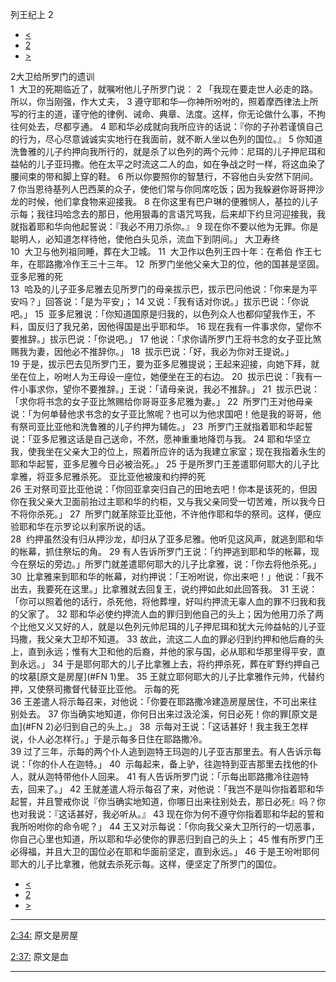 ﻿





 列王纪上 2




* [<](bible/1KI01.md)
* [2](bible/1KI.md)
* [>](bible/1KI03.md)



 
2大卫给所罗门的遗训  
1  大卫的死期临近了，就嘱咐他儿子所罗门说： 
2 「我现在要走世人必走的路。所以，你当刚强，作大丈夫， 
3 遵守耶和华—你神所吩咐的，照着摩西律法上所写的行主的道，谨守他的律例、诫命、典章、法度。这样，你无论做什么事，不拘往何处去，尽都亨通。 
4 耶和华必成就向我所应许的话说：『你的子孙若谨慎自己的行为，尽心尽意诚诚实实地行在我面前，就不断人坐以色列的国位。』 
5 你知道洗鲁雅的儿子约押向我所行的，就是杀了以色列的两个元帅：尼珥的儿子押尼珥和益帖的儿子亚玛撒。他在太平之时流这二人的血，如在争战之时一样，将这血染了腰间束的带和脚上穿的鞋。 
6 所以你要照你的智慧行，不容他白头安然下阴间。 
7 你当恩待基列人巴西莱的众子，使他们常与你同席吃饭；因为我躲避你哥哥押沙龙的时候，他们拿食物来迎接我。 
8 在你这里有巴户琳的便雅悯人，基拉的儿子示每；我往玛哈念去的那日，他用狠毒的言语咒骂我，后来却下约旦河迎接我，我就指着耶和华向他起誓说：『我必不用刀杀你。』 
9 现在你不要以他为无罪。你是聪明人，必知道怎样待他，使他白头见杀，流血下到阴间。」 大卫寿终  
10  大卫与他列祖同睡，葬在大卫城。 
11  大卫作以色列王四十年：在希伯 作王七年，在耶路撒冷作王三十三年。 
12  所罗门坐他父亲大卫的位，他的国甚是坚固。 亚多尼雅的死  
13  哈及的儿子亚多尼雅去见所罗门的母亲拔示巴，拔示巴问他说：「你来是为平安吗？」回答说：「是为平安」； 
14 又说：「我有话对你说。」拔示巴说：「你说吧。」 
15  亚多尼雅说：「你知道国原是归我的，以色列众人也都仰望我作王，不料，国反归了我兄弟，因他得国是出乎耶和华。 
16 现在我有一件事求你，望你不要推辞。」拔示巴说：「你说吧。」 
17 他说：「求你请所罗门王将书念的女子亚比煞赐我为妻，因他必不推辞你。」 
18  拔示巴说：「好，我必为你对王提说。」  
19 于是，拔示巴去见所罗门王，要为亚多尼雅提说；王起来迎接，向她下拜，就坐在位上，吩咐人为王母设一座位，她便坐在王的右边。 
20  拔示巴说：「我有一件小事求你，望你不要推辞。」王说：「请母亲说，我必不推辞。」 
21  拔示巴说：「求你将书念的女子亚比煞赐给你哥哥亚多尼雅为妻。」 
22  所罗门王对他母亲说：「为何单替他求书念的女子亚比煞呢？也可以为他求国吧！他是我的哥哥，他有祭司亚比亚他和洗鲁雅的儿子约押为辅佐。」 
23  所罗门王就指着耶和华起誓说：「亚多尼雅这话是自己送命，不然，愿神重重地降罚与我。 
24 耶和华坚立我，使我坐在父亲大卫的位上，照着所应许的话为我建立家室；现在我指着永生的耶和华起誓，亚多尼雅今日必被治死。」 
25 于是所罗门王差遣耶何耶大的儿子比拿雅，将亚多尼雅杀死。 亚比亚他被废和约押的死  
26 王对祭司亚比亚他说：「你回亚拿突归自己的田地去吧！你本是该死的，但因你在我父亲大卫面前抬过主耶和华的约柜，又与我父亲同受一切苦难，所以我今日不将你杀死。」 
27  所罗门就革除亚比亚他，不许他作耶和华的祭司。这样，便应验耶和华在示罗论以利家所说的话。  
28  约押虽然没有归从押沙龙，却归从了亚多尼雅。他听见这风声，就逃到耶和华的帐幕，抓住祭坛的角。 
29 有人告诉所罗门王说：「约押逃到耶和华的帐幕，现今在祭坛的旁边。」所罗门就差遣耶何耶大的儿子比拿雅，说：「你去将他杀死。」 
30  比拿雅来到耶和华的帐幕，对约押说：「王吩咐说，你出来吧！」他说：「我不出去，我要死在这里。」比拿雅就去回复王，说约押如此如此回答我。 
31 王说：「你可以照着他的话行，杀死他，将他葬埋，好叫约押流无辜人血的罪不归我和我的父家了。 
32 耶和华必使约押流人血的罪归到他自己的头上；因为他用刀杀了两个比他又义又好的人，就是以色列元帅尼珥的儿子押尼珥和犹大元帅益帖的儿子亚玛撒，我父亲大卫却不知道。 
33 故此，流这二人血的罪必归到约押和他后裔的头上，直到永远；惟有大卫和他的后裔，并他的家与国，必从耶和华那里得平安，直到永远。」 
34 于是耶何耶大的儿子比拿雅上去，将约押杀死，葬在旷野约押自己的坟墓[原文是房屋](#FN
1)里。 
35 王就立耶何耶大的儿子比拿雅作元帅，代替约押，又使祭司撒督代替亚比亚他。 示每的死  
36 王差遣人将示每召来，对他说：「你要在耶路撒冷建造房屋居住，不可出来往别处去。 
37 你当确实地知道，你何日出来过汲沦溪，何日必死！你的罪[原文是血](#FN
2)必归到自己的头上。」 
38  示每对王说：「这话甚好！我主我王怎样说，仆人必怎样行。」于是示每多日住在耶路撒冷。  
39 过了三年，示每的两个仆人逃到迦特王玛迦的儿子亚吉那里去。有人告诉示每说：「你的仆人在迦特。」 
40  示每起来，备上驴，往迦特到亚吉那里去找他的仆人，就从迦特带他仆人回来。 
41 有人告诉所罗门说：「示每出耶路撒冷往迦特去，回来了。」 
42 王就差遣人将示每召了来，对他说：「我岂不是叫你指着耶和华起誓，并且警戒你说『你当确实地知道，你哪日出来往别处去，那日必死』吗？你也对我说：『这话甚好，我必听从。』 
43 现在你为何不遵守你指着耶和华起的誓和我所吩咐你的命令呢？」 
44 王又对示每说：「你向我父亲大卫所行的一切恶事，你自己心里也知道，所以耶和华必使你的罪恶归到自己的头上； 
45 惟有所罗门王必得福，并且大卫的国位必在耶和华面前坚定，直到永远。」 
46 于是王吩咐耶何耶大的儿子比拿雅，他就去杀死示每。这样，便坚定了所罗门的国位。 
* [<](bible/1KI01.md)
* [2](bible/1KI.md)
* [>](bible/1KI03.md)





---


[2:34:](#V34)
原文是房屋


[2:37:](#V37)
原文是血




---









